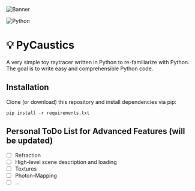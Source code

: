<p align=”center”>
<img width=”200" height=”200" src="https://user-images.githubusercontent.com/263321/175810964-17ff9cd5-cb6b-448a-b855-f40199ea52c4.PNG" alt="Banner">
</p>

![Python](https://img.shields.io/badge/python-3670A0?style=for-the-badge&logo=python&logoColor=ffdd54)

# 💡 PyCaustics

A very simple toy raytracer written in Python to re-familiarize with Python. The goal is to write easy and comprehensible Python code. 

## Installation

Clone (or download) this repository and install dependencies via pip:

```
pip install -r requirements.txt
```

## Personal ToDo List for Advanced Features (will be updated)
- [ ] Refraction
- [ ] High-level scene description and loading
- [ ] Textures
- [ ] Photon-Mapping
- [ ] ...
